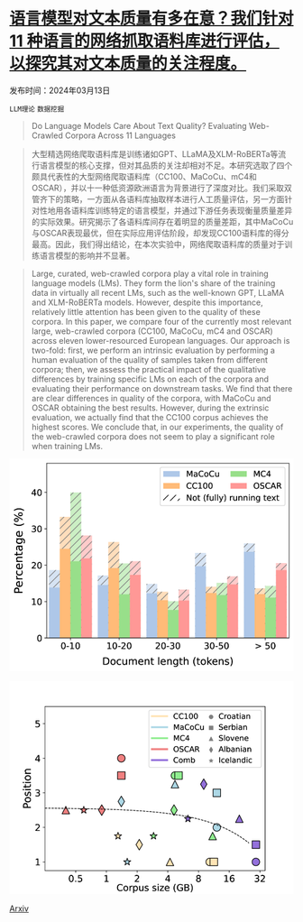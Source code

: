 # [语言模型对文本质量有多在意？我们针对 11 种语言的网络抓取语料库进行评估，以探究其对文本质量的关注程度。](https://arxiv.org/abs/2403.08693)

发布时间：2024年03月13日

`LLM理论` `数据挖掘`

> Do Language Models Care About Text Quality? Evaluating Web-Crawled Corpora Across 11 Languages

> 大型精选网络爬取语料库是训练诸如GPT、LLaMA及XLM-RoBERTa等流行语言模型的核心支撑，但对其品质的关注却相对不足。本研究选取了四个颇具代表性的大型网络爬取语料库（CC100、MaCoCu、mC4和OSCAR），并以十一种低资源欧洲语言为背景进行了深度对比。我们采取双管齐下的策略，一方面从各语料库抽取样本进行人工质量评估，另一方面针对性地用各语料库训练特定的语言模型，并通过下游任务表现衡量质量差异的实际效果。研究揭示了各语料库间存在着明显的质量差距，其中MaCoCu与OSCAR表现最优，但在实际应用评估阶段，却发现CC100语料库的得分最高。因此，我们得出结论，在本次实验中，网络爬取语料库的质量对于训练语言模型的影响并不显著。

> Large, curated, web-crawled corpora play a vital role in training language models (LMs). They form the lion's share of the training data in virtually all recent LMs, such as the well-known GPT, LLaMA and XLM-RoBERTa models. However, despite this importance, relatively little attention has been given to the quality of these corpora. In this paper, we compare four of the currently most relevant large, web-crawled corpora (CC100, MaCoCu, mC4 and OSCAR) across eleven lower-resourced European languages. Our approach is two-fold: first, we perform an intrinsic evaluation by performing a human evaluation of the quality of samples taken from different corpora; then, we assess the practical impact of the qualitative differences by training specific LMs on each of the corpora and evaluating their performance on downstream tasks. We find that there are clear differences in quality of the corpora, with MaCoCu and OSCAR obtaining the best results. However, during the extrinsic evaluation, we actually find that the CC100 corpus achieves the highest scores. We conclude that, in our experiments, the quality of the web-crawled corpora does not seem to play a significant role when training LMs.

![语言模型对文本质量有多在意？我们针对 11 种语言的网络抓取语料库进行评估，以探究其对文本质量的关注程度。](../../../paper_images/2403.08693/x1.png)

![语言模型对文本质量有多在意？我们针对 11 种语言的网络抓取语料库进行评估，以探究其对文本质量的关注程度。](../../../paper_images/2403.08693/x2.png)

[Arxiv](https://arxiv.org/abs/2403.08693)